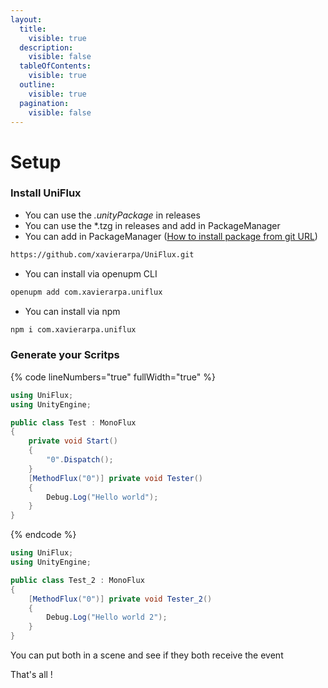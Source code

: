 ```yaml
---
layout:
  title:
    visible: true
  description:
    visible: false
  tableOfContents:
    visible: true
  outline:
    visible: true
  pagination:
    visible: false
---
```


# Setup

### Install UniFlux

* You can use the _.unityPackage_ in releases
* You can use the \*.tzg in releases and add in PackageManager
* You can add in PackageManager ([How to install package from git URL](https://docs.unity3d.com/Manual/upm-ui-giturl.html))

```bash
https://github.com/xavierarpa/UniFlux.git
```

* You can install via openupm CLI

```bash
openupm add com.xavierarpa.uniflux
```

* You can install via npm

```bash
npm i com.xavierarpa.uniflux
```

### Generate your Scritps

{% code lineNumbers="true" fullWidth="true" %}
```csharp
using UniFlux;
using UnityEngine;

public class Test : MonoFlux
{
    private void Start()
    {
        "0".Dispatch();
    }
    [MethodFlux("0")] private void Tester()
    {
        Debug.Log("Hello world");
    }
}
```
{% endcode %}

```csharp
using UniFlux;
using UnityEngine;

public class Test_2 : MonoFlux
{
    [MethodFlux("0")] private void Tester_2()
    {
        Debug.Log("Hello world 2");
    }
}
```

You can put both in a scene and see if they both receive the event

That's all !
